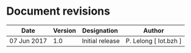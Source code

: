 Document revisions
==================

| Date        | Version | Designation                          | Author                  |
|-------------|---------|--------------------------------------|-------------------------|
| 07 Jun 2017 |   1.0   | Initial release                      | P. Lelong [ Iot.bzh ]   |
